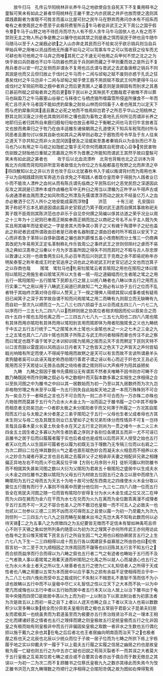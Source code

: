 <!-- { "loadSidebar": true } -->
　　放牛归马　孔传云华阳桃林非长养牛马之地欲使自生自死天下不复乗用释书之童騃可笑未有如此之甚者华阳桃林在王畿千里之内亦民居之井庐也放而使之逸则其蹂践嘉糓者为害既不可胜言而虽以比屋可封之民牛马在野弃而弗问亦未有不招系而奄有之者使周民之朴愿至于此极将费誓所云牛马者徒非武王之天下周公之国乎假令羣牛马于山野之地不待匝月而尽为人有不但人贪牛马牛马固依人也人有之而不禁则无主之物人所必争是教之以攘夺也如其禁之则是悬之饵而驱民于阱也且牛随牛马随马以至于人之阑廐必欲之入山亦奔走其民而日不给矣况乎欲示销兵则当自兵甲始兵甲之用唯以资战而他无所庸不如马之可以驾乘车牛之可以驾收获之役车而尤可耕也有可他用之牛马弃之而唯其死亡之不速无可他用之兵甲何不焚之沈之之为快乎故曰兵防器也不曰牛马防器也然且于兵则衅而藏之于甲则櫜而敛之是所云不复用兵者亦以安一时之反侧而非谓永不复用也吕氏谓与晋武之去武备唐穆之销兵不同其説是也而又云但归放止于伐纣之牛马而十二闲与邱甸之赋不废则亦惑于孔氏之狂愚矣伐纣之牛马岂非十二闲与邱甸之赋乎使王廐不用民赋不取武王何所更得牛马以成伐纣之军倘前所取之廐中者弃之而后更责圉人之蕃息则是浪掷固有而别求之其愚已甚前所赋之邱甸者弃之而后更取于民以补之其殃民不尤酷哉君子敝帷不弃以葬马也敺盈万之牛马蔽塞山谷昼亡与秣夜亡与栖虎狼所噬霜雪所侵盗所攘食不一年而死亡且尽夫牛马者固不能如虎豹犀象之耐处山林而仰饲畜于人者也用其力以定天下而与虎豹犀象同其逺且置之必死之地而不恤焉抑岂君子之所忍乎华山之阳桃林之野其北则汉唐之沙苑也其南则邓析之壤也固为畜牧之善地孔氏何所见而谓非长养之地耶归云者归其所自来廐归廐甸归甸也放云者释之于衡軶之间也马言归牛言放者互文也放而弗乘归之于牧乃在由丰适雒东诸侯朝周之孔道使天下知兵车税驾而纣所与同恶者且置勿讨以俟其自新也如其兵之再举则必取之于廐牧而号令早及于东人往来之道天下亦共知之而非火炎昆冈因便及之淫威矣至愚者秦销兵以为金狄而已不及马也乃以有用之牛马视之如虺蛇之螫手无可奈何而趣其自死啓戎心召争劳民害物伤驯致之财贻他日重赋之苦嬴政之所不为晋惠之所能知而谓武王其然乎故曰童騃可笑未有如此説之甚者也
　　攻于后以北血流漂杵　北背也背叛也北之正训本为背叛北方向隂而背阳阳非所宜背者故借北为坎位之方名殷都虽在牧野之北而奔溃之卒将四散知以北之非以方言也攻于后以北犹春秋书入于戚以叛谓背纣而为周用也朱子以为自相践蹂则败军奔逃方自求免之不暇践人者既仓皇而幸于得脱为人践者业已仆而不能攻人漂杵之血何从而有陈氏谓先临商之平民陈后纣之恶党民怨之深遂因此反攻之其説是已漂杵本或作卤楯也军中无杵臼之用当以漂楯为正杵字从午得声古或与卤通漂者血溅而漂之如风吹雨之所漂及先儒谓漂浮而动之説太不经虽亿万人之血亦必散洒于亿万人所仆之地安能成渠而浮物
　　洪范
　　十有三祀　孔安国曰箕子称祀不忘本孔颖逹因谓此篇非史官叙述乃箕子既对武王退而自撰其事故称祀夫箕子既不臣周则其陈洪范也亦非乐于自见奈何撰之简编以侈其访道之荣乎况业以周之十三年为十三祀则巳奉周正朔矣奉周正朔而加之以商祀之号名不从乎主人既为失实且用其编年而徒爱祀之一字是舍其大而争其小箕子之义有媿于陶潜甲子之纪也盖此之称祀者武成所谓政由旧者是已政者名器制度之谓由旧者时所不暇且以安天下之心而非若急于革除以自侈新国者之褊也故列爵惟五虽小改商制而分土惟三一仍商典其改祀为年易用天正定名革制秩礼作乐皆周公之事终武王之世则但除纣之虐而不易汤之典如汉髙帝之沿秦以十月为岁首虽所因之得失不同而其时之不暇与古人存忠厚以敦谦让义则一也故鲁两生曰礼乐必百年而后兴则武王于克商之余不即易祀称年亦明矣泰誓之称年者成王时史官追序之词也此之称祀武王时史官记述之文也而岂箕子之以存商也哉
　　隂骘　骘牡马也牝易牡隂骘云者言隂阳之用也在隂阳之体曰隂阳以隂阳之用施生者曰隂骘天所以大生者一隂一阳之道絪緼而化生者隂之骘之之用五行一隂阳隂阳一五行隂骘下民即五行之居上以统八畴者也八畴以体五行之用而五行实秉二气之用以用于八畴武王闻道巳夙故知二气之用必有以协于五行之位而不乱者特于其始终次第对待合得以人赞天上下一揆之理俾人得顺其叙以成事者或有疑焉旧已闻箕子之深于其学故自谓不知而问焉隂骘之用二而畴有九则叙立而无缺畴有九而自初一至次九以顺而立一九二八三七四六损益于五以合而成五四三八一六七二九以序而行一三五七九二四六八以而辨则居之协其位者相求相因而伦以叙矣合之而四十五四十隂也五阳也离之而一二三四五六七八九一三五七九阳也二四六八隂也隂有其体而用亦隂阳有其体而用以骘阳别言用而隂即体为用者阳施隂舍之义也九畴统于中五之五行五行统于二气之隂骘水木土骘也火金隂也水之一火之七木之三金之九土之五骘也其六二八四十隂也则箕子所陈正与武王所问者相得而章也传注不此之察而曰骘定也既不谐于骘字之本训抑训隂为隂用之隂而云天不言而黙定下民则天特不以口言而鼓以雷霆润以风雨运以日月者天下之色皆天之色天下之声皆天之声何尝韬戢光响暗有所定而使人不得闻乎暗用而故黙之是天可以有言而故不言谚所谓悬羊头卖狗腿者奚可以此诬天哉史称西伯隂行善君子谓之诬以有心而近于奸也文王且必无隂用而况于天若徒以无唇舌齿腭之哓哓者谓之隂则将以大声疾呼为阳其益陋矣
　　九畴　九畴之叙因于雒书先儒相沿无有谓其不然者夫唯畴不因书则亦可畴不合数乃畴既因书而作则畴之叙必与书之数相叶而灭裂本数多寡之实相生之序相得之合以至执河图之中为雒书之中曰以其一居数始而为初一乃至以其九居数终而为次九岂非格物穷理之有未至乎以履一为五行则失自此始矣天地之道一本而万殊殊则不可合为一矣合万于一者释氏之言也万不可合而为一则二亦不可合而为一万亦殊二亦殊也凡物皆然而莫甚于五行今乃合水火木金土为一冶而函之于雒书履一之○中其不相争而相息者无防矣岂此一○者即太极之未分隂阳者乎而又何滞于所履之一方况其自隂阳而五行业与太极之未分者差之三絫乎隂阳之于五行一父母也生者父成者母也方其未生则父与母二也及其既生则业已五譬如子之有兄弟形体分而性情异不可复一岂待言哉且自春木夏火长夏土秋金冬水在天之五行言之则尚为一贯之绪今一水二火三木四金五土因生者之多寡以为所生者防着之序则才各别位各建其五而非一尤不可诬已且雒书之居于后而曰履履者履于实也后者成也是成性以后而非天人授受之始也五行者天以化而人以生固非可履者也以履为初既无当于理数乃无专隔三位而以右肩之二为次二顾曰二位在坤其数则火气之着也禀形赋色妙合而凝夫水火相息而不相养以水火之妙合为凝者丹家之言也且右肩之去履非父子之相承非夫妻之相配非兄弟之相踵偏正异地左右不均而火不位离反位乎坤【方则七月序则十月】徒析河圗以附防雒书而不相就其失甚矣河图之数以大衍为父隂阳为君故五十极隂阳之盛居中以生成夫水火木金之四位雒书之数以隂阳为父母五行为材故五位因五行之各立以居中而顺生八畴隂阳为五行之母而五为天五十为地十故可分配东西南北之四维使水火木金分取以奠位五行既有而行于人事则不待离中而更分他位则一九三七二四六八随一位而五行皆全在焉犹夫河图之随一位而皆有隂阳尔安得复分为水火木金生成之位又况二在坤而为火四在巽而为金六在干而为水七在兑而为火九在离而为金位数乖离漫不成理者乎五行五而不可一天之不容合也圣人之所不敢汨也皇极一而不可五人之必致夫一也勿贰以二勿参以三德二三罔不凶而况可得而五之且使以履一为初一乃至戴九为次九则但列一二三四五六七八九之目而畴在矣雒未出书之先岂大禹不知有此数而何以必待天锡二之为五事八之为庶徴四之为五纪要皆无徴而不足信未有智如神禹苟且师心不则于天锡之象如世所列条约随意以为初为次之理箕子亦何所传武王亦何用访此也哉书之言曰惟天隂骘下民言五行之所自生因二气之用也曰相协厥居言五行之上生六七八九下生一二三四相得以成十而五行各以偶建裒多益寡居之所由协也曰伦攸叙言初一次二至于次九顺相因之次序周回而不躐等也曰汨陈其五行言不知五行之而合损而益序而行合而得以为八畴之叙也五行者二气之有迹者也畴始于五行而不及二气者敦人事以着隂骘之用畧天道而听隂阳之化禹之所以就人心而凝道心也五行之化为水火木金土者天之所以生人继善者也五行之徳为仁义礼知信者人之所得于天成性者也八畴之用要以五常为本而居中以应乎事为之损有余益不足使相得而合乎中一九二八三七四六俛处而受中五之裁成则仁不失制义不贼恩礼不愚智不荡而信不为小谅也故畴以五行中而不以皇极中尽仁义礼智信之性以立天下之大本而不执一以为中使亢而或悔也以五行中者以五行始而居中者五行本天以治人居上以治下雒书出于龟背中央隆而四旁□是故居中髙以为上而为初一上以制治下以禀法制治者为初禀法者为次是故五以上而初一易之自下上者以人迓天也畴之自上下者以天治人也易以数数积少以至多畴以象统全而分异若夫皇极则君之极也五常丽乎君臣父子昆弟夫妇朋友而君极其一也统虽贵而为君道虽至而为极要亦五行贵治贱贤治不肖之一理本王相之化而建诸好恶之情者也五行之理择而建之则皇极故五行足统皇极而五行之化非因皇之有极而始有则皇极非中而五行非偏固矣皇极之取数一者非水之生数也五行偶化损以施于戴九之余也其在龟之后后者北也王者居幽向明南靣而治天下之也极者屋之栋也天之北辰也北辰以少统众而位于子故一居子位而为七畴之所拱下栋上宇栋履乎地之实以仰戴夫宇一履于下以上载夫五行履之实履之信居之幽居之约也是故皇极为履一亡疑也则五行之为中五亦亡疑也旧説之苟简灭裂者不一而其误之大者莫大于五行皇极之互易其位若七畴之或合或不合要其合者亦出于偶合而于数无徴总之其误以一为初一二为次二而不复顾雒书之位蔡氏皇极九九之数亦其缘此而失焉今为攷正雒书洪范九宫九畴理数之符顺行之序相得之合隂阳竒偶之故为图如右俾得覧焉













